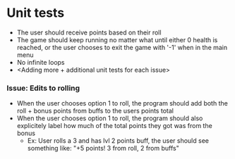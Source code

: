 # Unit tests

- The user should receive points based on their roll
- The game should keep running no matter what until either 0 health is reached, or the user chooses to exit the game with '-1' when in the main menu
- No infinite loops
- <Adding more + additional unit tests for each issue>

### **Issue:** Edits to rolling
- When the user chooses option 1 to roll, the program should add both the roll + bonus points from buffs to the users points total
- When the user chooses option 1 to roll, the program should also explicitely label how much of the total points they got was from the bonus
  - Ex: User rolls a 3 and has lvl 2 points buff, the user should see something like: "+5 points! 3 from roll, 2 from buffs"
